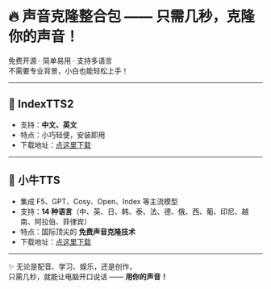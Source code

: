 # 🔥 声音克隆整合包 —— 只需几秒，克隆你的声音！

免费开源 · 简单易用 · 支持多语言  
不需要专业背景，小白也能轻松上手！

---

## 🔹 IndexTTS2
- 支持：**中文、英文**  
- 特点：小巧轻便，安装即用  
- 下载地址：[点这里下载](https://modelscope.cn/models/bobo0218bo/IndexTTS/resolve/master/index-tts-v2.1.rar)

---

## 🔹 小牛TTS
- 集成 F5、GPT、Cosy、Open、Index 等主流模型  
- 支持：**14 种语言**（中、英、日、韩、泰、法、德、俄、西、葡、印尼、越南、阿拉伯、菲律宾）  
- 特点：国际顶尖的 **免费声音克隆技术**  
- 下载地址：[点这里下载](https://modelscope.cn/models/bobo0218bo/IndexTTS/resolve/master/niutts_v1.3.rar)

---

✨ 无论是配音、学习、娱乐，还是创作，  
只需几秒，就能让电脑开口说话 —— **用你的声音！**
